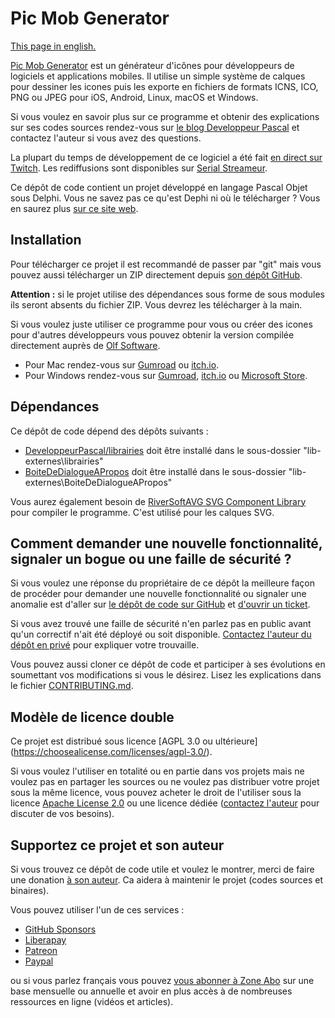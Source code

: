 # Pic Mob Generator

[This page in english.](README.md)

[Pic Mob Generator](https://picmobgenerator.olfsoftware.fr) est un générateur d'icônes pour développeurs de logiciels et applications mobiles. Il utilise un simple système de calques pour dessiner les icones puis les exporte en fichiers de formats ICNS, ICO, PNG ou JPEG pour iOS, Android, Linux, macOS et Windows.

Si vous voulez en savoir plus sur ce programme et obtenir des explications sur ses codes sources  rendez-vous sur [le blog Developpeur Pascal](https://developpeur-pascal.fr/pic-mob-generator.html) et contactez l'auteur si vous avez des questions.

La plupart du temps de développement de ce logiciel a été fait [en direct sur Twitch](https://www.twitch.tv/patrickpremartin). Les rediffusions sont disponibles sur [Serial Streameur](https://serialstreameur.fr/pic-mob-generator.html).

Ce dépôt de code contient un projet développé en langage Pascal Objet sous Delphi. Vous ne savez pas ce qu'est Dephi ni où le télécharger ? Vous en saurez plus [sur ce site web](https://delphi-resources.developpeur-pascal.fr/).

## Installation

Pour télécharger ce projet il est recommandé de passer par "git" mais vous pouvez aussi télécharger un ZIP directement depuis [son dépôt GitHub](https://github.com/DeveloppeurPascal/PicMobGenerator).

**Attention :** si le projet utilise des dépendances sous forme de sous modules ils seront absents du fichier ZIP. Vous devrez les télécharger à la main.

Si vous voulez juste utiliser ce programme pour vous ou créer des icones pour d'autres développeurs vous pouvez obtenir la version compilée directement auprès de [Olf Software](https://picmobgenerator.olfsoftware.fr).
* Pour Mac rendez-vous sur [Gumroad](https://boutique.olfsoftware.fr/l/picmobgenerator) ou [itch.io](https://gamolf.itch.io/pic-mob-generator).
* Pour Windows rendez-vous sur [Gumroad](https://boutique.olfsoftware.fr/l/picmobgenerator), [itch.io](https://gamolf.itch.io/pic-mob-generator) ou [Microsoft Store](https://www.microsoft.com/store/apps/9NV1HKNQNXCD).

## Dépendances

Ce dépôt de code dépend des dépôts suivants :

* [DeveloppeurPascal/librairies](https://github.com/DeveloppeurPascal/librairies) doit être installé dans le sous-dossier "lib-externes\librairies"
* [BoiteDeDialogueAPropos](https://developpeur-pascal.fr/boite-de-dialogue-a-propos-de.html) doit être installé dans le sous-dossier  "lib-externes\BoiteDeDialogueAPropos"

Vous aurez également besoin de [RiverSoftAVG SVG Component Library](https://www.riversoftavg.com/svg.htm) pour compiler le programme. C'est utilisé pour les calques SVG.

## Comment demander une nouvelle fonctionnalité, signaler un bogue ou une faille de sécurité ?

Si vous voulez une réponse du propriétaire de ce dépôt la meilleure façon de procéder pour demander une nouvelle fonctionnalité ou signaler une anomalie est d'aller sur [le dépôt de code sur GitHub](https://github.com/DeveloppeurPascal/PicMobGenerator) et [d'ouvrir un ticket](https://github.com/DeveloppeurPascal/PicMobGenerator/issues).

Si vous avez trouvé une faille de sécurité n'en parlez pas en public avant qu'un correctif n'ait été déployé ou soit disponible. [Contactez l'auteur du dépôt en privé](https://developpeur-pascal.fr/nous-contacter.php) pour expliquer votre trouvaille.

Vous pouvez aussi cloner ce dépôt de code et participer à ses évolutions en soumettant vos modifications si vous le désirez. Lisez les explications dans le fichier [CONTRIBUTING.md](CONTRIBUTING.md).

## Modèle de licence double

Ce projet est distribué sous licence [AGPL 3.0 ou ultérieure] (https://choosealicense.com/licenses/agpl-3.0/).

Si vous voulez l'utiliser en totalité ou en partie dans vos projets mais ne voulez pas en partager les sources ou ne voulez pas distribuer votre projet sous la même licence, vous pouvez acheter le droit de l'utiliser sous la licence [Apache License 2.0](https://choosealicense.com/licenses/apache-2.0/) ou une licence dédiée ([contactez l'auteur](https://developpeur-pascal.fr/nous-contacter.php) pour discuter de vos besoins).

## Supportez ce projet et son auteur

Si vous trouvez ce dépôt de code utile et voulez le montrer, merci de faire une donation [à son auteur](https://github.com/DeveloppeurPascal). Ca aidera à maintenir le projet (codes sources et binaires).

Vous pouvez utiliser l'un de ces services :

* [GitHub Sponsors](https://github.com/sponsors/DeveloppeurPascal)
* [Liberapay](https://liberapay.com/PatrickPremartin)
* [Patreon](https://www.patreon.com/patrickpremartin)
* [Paypal](https://www.paypal.com/paypalme/patrickpremartin)

ou si vous parlez français vous pouvez [vous abonner à Zone Abo](https://zone-abo.fr/nos-abonnements.php) sur une base mensuelle ou annuelle et avoir en plus accès à de nombreuses ressources en ligne (vidéos et articles).

